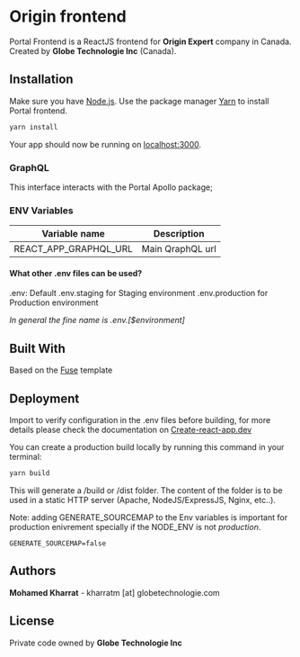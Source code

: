 # Origin frontend

Portal Frontend is a ReactJS frontend for **Origin Expert** company in Canada.
Created by **Globe Technologie Inc** (Canada).

## Installation

Make sure you have [Node.js](https://nodejs.org/). 
Use the package manager [Yarn](https://yarnpkg.com/) to install Portal frontend.

```bash
yarn install
```

Your app should now be running on [localhost:3000](http://localhost:3000).

### GraphQL

This interface interacts with the Portal Apollo package;

### ENV Variables

| Variable name | Description |
|--|--|
| REACT_APP_GRAPHQL_URL | Main QraphQL url |

#### What other .env files can be used?

.env: Default
.env.staging for Staging environment
.env.production for Production environment

*In general the fine name is .env.[$environment]*

## Built With

Based on the [Fuse](http://react-material.fusetheme.com/documentation/getting-started/introduction) template

## Deployment

Import to verify configuration in the .env files before building, for more details please check the documentation on [Create-react-app.dev](https://create-react-app.dev/docs/adding-custom-environment-variables/#adding-development-environment-variables-in-env)

You can create a production build locally by running this command in your terminal:

```bash
yarn build
```

This will generate a /build or /dist folder. The content of the folder is to be used in a static HTTP server (Apache, NodeJS/ExpressJS, Nginx, etc..).

Note: adding GENERATE_SOURCEMAP to the Env variables is important for production enivrement specially if the NODE_ENV is not *production*.
```env
GENERATE_SOURCEMAP=false
```

## Authors

**Mohamed Kharrat** - kharratm [at] globetechnologie.com

## License

Private code owned by **Globe Technologie Inc**